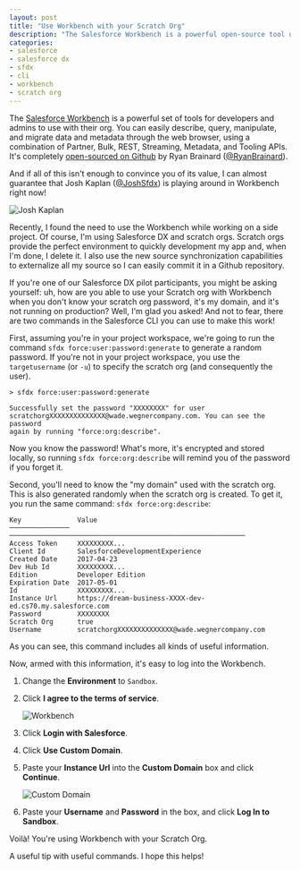 ```yaml
---
layout: post
title: "Use Workbench with your Scratch Org"
description: "The Salesforce Workbench is a powerful open-source tool used by both admins and developers. But how can you use it with your Salesforce DX scratch org? In this post I'll explain how to use the Salesforce CLI and two powerful commands to make it possible!"
categories: 
- salesforce
- salesforce dx
- sfdx
- cli
- workbench
- scratch org
---
```


The [Salesforce Workbench](https://workbench.developerforce.com) is a powerful set of tools for developers and admins to use with their org. You can easily describe, query, manipulate, and migrate data and metadata through the web browser, using a combination of Partner, Bulk, REST, Streaming, Metadata, and Tooling APIs. It's completely [open-sourced on Github](https://github.com/ryanbrainard/forceworkbench) by Ryan Brainard ([@RyanBrainard](https://twitter.com/ryanbrainard)).

And if all of this isn't enough to convince you of its value, I can almost guarantee that Josh Kaplan ([@JoshSfdx](https://twitter.com/joshsfdc)) is playing around in Workbench right now!

![Josh Kaplan](https://cloud.githubusercontent.com/assets/746259/25318133/f82383cc-283c-11e7-9887-26c89e9ce32a.jpeg)

Recently, I found the need to use the Workbench while working on a side project. Of course, I'm using Salesforce DX and scratch orgs. Scratch orgs provide the perfect environment to quickly development my app and, when I'm done, I delete it. I also use the new source synchronization capabilities to externalize all my source so I can easily commit it in a Github repository.

If you're one of our Salesforce DX pilot participants, you might be asking yourself: uh, how are you able to use your Scratch org with Workbench when you don't know your scratch org password, it's my domain, and it's not running on production? Well, I'm glad you asked! And not to fear, there are two commands in the Salesforce CLI you can use to make this work!

First, assuming you're in your project workspace, we're going to run the command `sfdx force:user:password:generate` to generate a random password. If you're not in your project workspace, you use the `targetusername` (or `-u`) to specify the scratch org (and consequently the user).

```
> sfdx force:user:password:generate

Successfully set the password "XXXXXXXX" for user 
scratchorgXXXXXXXXXXXXXX@wade.wegnercompany.com. You can see the password
again by running "force:org:describe".
```

Now you know the password! What's more, it's encrypted and stored locally, so running `sfdx force:org:describe` will remind you of the password if you forget it.

Second, you'll need to know the "my domain" used with the scratch org. This is also generated randomly when the scratch org is created. To get it, you run the same command: `sfdx force:org:describe`:

```
Key              Value
───────────────  ───────────────────────────────────────────────────────────
Access Token     XXXXXXXXX...
Client Id        SalesforceDevelopmentExperience
Created Date     2017-04-23
Dev Hub Id       XXXXXXXXX...
Edition          Developer Edition
Expiration Date  2017-05-01
Id               XXXXXXXXX...
Instance Url     https://dream-business-XXXX-dev-ed.cs70.my.salesforce.com
Password         XXXXXXXX
Scratch Org      true
Username         scratchorgXXXXXXXXXXXXXX@wade.wegnercompany.com
```

As you can see, this command includes all kinds of useful information.

Now, armed with this information, it's easy to log into the Workbench.

1. Change the **Environment** to `Sandbox`.

2. Click **I agree to the terms of service**.

    ![Workbench](https://cloud.githubusercontent.com/assets/746259/25318071/74bed640-283b-11e7-8021-a6a60fb13ae0.png)

3. Click **Login with Salesforce**.

4. Click **Use Custom Domain**.

5. Paste your **Instance Url** into the **Custom Domain** box and click **Continue**.

    ![Custom Domain](https://cloud.githubusercontent.com/assets/746259/25318084/d9dd2450-283b-11e7-8a12-501838b32dde.png)

6. Paste your **Username** and **Password** in the box, and click **Log In to Sandbox**.

Voilà! You're using Workbench with your Scratch Org.

A useful tip with useful commands. I hope this helps!